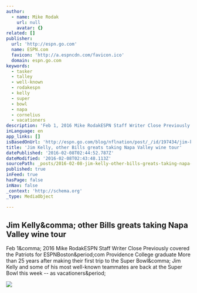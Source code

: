 ```yaml
---
author:
  - name: Mike Rodak
    url: null
    avatar: {}
related: []
publisher:
  url: 'http://espn.go.com'
  name: ESPN.com
  favicon: 'http://a.espncdn.com/favicon.ico'
  domain: espn.go.com
keywords:
  - tasker
  - talley
  - well-known
  - rodakespn
  - kelly
  - super
  - bowl
  - napa
  - cornelius
  - vacationers
description: 'Feb 1, 2016 Mike RodakESPN Staff Writer Close Previously covered the Patriots for ESPNBoston.com Providence College graduate More than 25 years after making their first trip to the Super Bowl, Jim Kelly and some of his most well-known teammates are back at the Super Bowl this week -- as vacationers.'
inLanguage: en
app_links: []
isBasedOnUrl: 'http://espn.go.com/blog/nflnation/post/_/id/197434/jim-kelly-other-bills-greats-taking-napa-valley-wine-tour'
title: 'Jim Kelly, other Bills greats taking Napa Valley wine tour'
datePublished: '2016-02-08T02:44:52.787Z'
dateModified: '2016-02-08T02:43:48.113Z'
sourcePath: _posts/2016-02-08-jim-kelly-other-bills-greats-taking-napa-valley-wine-tour.md
published: true
inFeed: true
hasPage: false
inNav: false
_context: 'http://schema.org'
_type: MediaObject

---
```

<article style=""><h1>Jim Kelly&amp;comma; other Bills greats taking Napa Valley wine tour</h1><p>Feb 1&amp;comma; 2016 Mike RodakESPN Staff Writer Close Previously covered the Patriots for ESPNBoston&amp;period;com Providence College graduate More than 25 years after making their first trip to the Super Bowl&amp;comma; Jim Kelly and some of his most well-known teammates are back at the Super Bowl this week -- as vacationers&amp;period;</p><img src="http://a1.espncdn.com/combiner/i?img=%2Fi%2Fespn%2Fespn_logos%2Fespn_red.png" /></article>